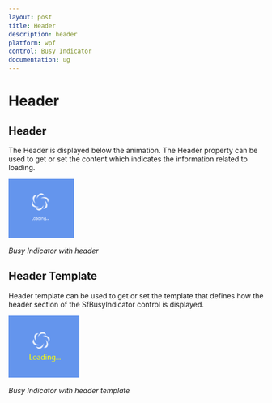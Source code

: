 ```yaml
---
layout: post
title: Header
description: header
platform: wpf
control: Busy Indicator
documentation: ug
---
```


# Header

## Header

The Header is displayed below the animation. The Header property can be used to get or set the content which indicates the information related to loading. 

![C:/Users/ApoorvahR/Desktop/2.png](Header_images/Header_img1.png)

_Busy Indicator with header_

## Header Template

Header template can be used to get or set the template that defines how the header section of the SfBusyIndicator control is displayed.

![C:/Users/ApoorvahR/Desktop/3.png](Header_images/Header_img2.png)


_Busy Indicator with header template_
